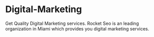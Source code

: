 # Digital-Marketing
Get Quality Digital Marketing services. Rocket Seo is an leading organization in Miami which provides you digital marketing services.
